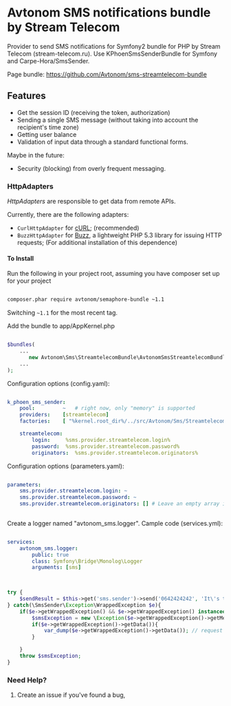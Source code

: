 Avtonom SMS notifications bundle by Stream Telecom
===================================

Provider to send SMS notifications for Symfony2 bundle for PHP by Stream Telecom (stream-telecom.ru). Use KPhoenSmsSenderBundle for Symfony and Carpe-Hora/SmsSender.

Page bundle: https://github.com/Avtonom/sms-streamtelecom-bundle

## Features

* Get the session ID (receiving the token, authorization)
* Sending a single SMS message (without taking into account the recipient's time zone)
* Getting user balance
* Validation of input data through a standard functional forms.

Maybe in the future:
* Security (blocking) from overly frequent messaging.

### HttpAdapters ###

_HttpAdapters_ are responsible to get data from remote APIs.

Currently, there are the following adapters:

* `CurlHttpAdapter` for [cURL](http://php.net/manual/book.curl.php);  (recommended)
* `BuzzHttpAdapter` for [Buzz](https://github.com/kriswallsmith/Buzz), a
  lightweight PHP 5.3 library for issuing HTTP requests; (For additional installation of this dependence)


#### To Install

Run the following in your project root, assuming you have composer set up for your project

```sh

composer.phar require avtonom/semaphore-bundle ~1.1

```

Switching `~1.1` for the most recent tag.

Add the bundle to app/AppKernel.php

```php

$bundles(
    ...
       new Avtonom\Sms\StreamtelecomBundle\AvtonomSmsStreamtelecomBundle(),
    ...
);

```

Configuration options (config.yaml):

``` yaml

k_phoen_sms_sender:
    pool:         ~   # right now, only "memory" is supported
    providers:    [streamtelecom]
    factories:    [ "%kernel.root_dir%/../src/Avtonom/Sms/StreamtelecomBundle/Resources/config/provider_factories.xml" ]

    streamtelecom:
        login:     %sms.provider.streamtelecom.login%
        password:  %sms.provider.streamtelecom.password%
        originators:  %sms.provider.streamtelecom.originators%

```

Configuration options (parameters.yaml):

``` yaml

parameters:
    sms.provider.streamtelecom.login: ~
    sms.provider.streamtelecom.password: ~
    sms.provider.streamtelecom.originators: [] # Leave an empty array if there is no strict checking the sender's name
    
```

Create a logger named "avtonom_sms.logger". Cample code (services.yml): 

``` yaml

services:
    avtonom_sms.logger:
        public: true
        class: Symfony\Bridge\Monolog\Logger
        arguments: [sms]
    
```

``` php

try {
    $sendResult = $this->get('sms.sender')->send('0642424242', 'It\'s the answer.', 'Kévin');
} catch(\SmsSender\Exception\WrappedException $e){
    if($e->getWrappedException() && $e->getWrappedException() instanceof \SmsSender\Exception\AdapterException){
        $smsException = new \Exception($e->getWrappedException()->getMessage(), $e->getWrappedException()->getCode(), $e);
        if($e->getWrappedException()->getData()){
            var_dump($e->getWrappedException()->getData()); // request data
        }

    }
    throw $smsException;
}
```

### Need Help?

1. Create an issue if you've found a bug,